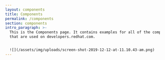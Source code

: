 ```yaml
---
layout: components
title: Components
permalink: /components
section: components
intro_paragraph: >-
  This is the Components page. It contains examples for all of the components
  that are used on developers.redhat.com.


  ![](/assets/img/uploads/screen-shot-2019-12-12-at-11.10.43-am.png)
---
```


